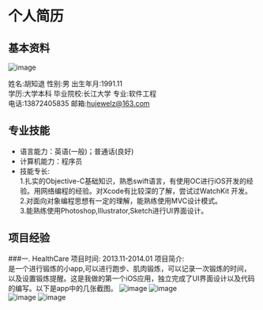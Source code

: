 个人简历
==========
基本资料
----------
![image](https://github.com/huluobobo/Personalresume/raw/master/sources/me.png)<br>

姓名:胡知退      性别:男      出生年月:1991.11 <br>
学历:大学本科     毕业院校:长江大学      专业:软件工程 <br>
电话:13872405835      邮箱:hujewelz@163.com <br>

专业技能
--------
* 语言能力：英语(一般)；普通话(良好) 
* 计算机能力：程序员 
* 技能专长: <br>
  1.扎实的Objective-C基础知识，熟悉swift语言，有使用OC进行iOS开发的经验。用网络编程的经验。对Xcode有比较深的了解，尝试过WatchKit     开发。<br>
  2.对面向对象编程思想有一定的理解，能熟练使用MVC设计模式。<br>
  3.能熟练使用Photoshop,Illustrator,Sketch进行UI界面设计。

项目经验
----------
###一. HealthCare
项目时间: 2013.11-2014.01
项目简介: <br>
是一个进行锻炼的小app,可以进行跑步、肌肉锻炼，可以记录一次锻炼的时间，以及设置锻炼提醒。这是我做的第一个iOS应用，独立完成了UI界面设计以及代码的编写。以下是app中的几张截图。
![image](https://github.com/huluobobo/Personalresume/raw/master/sources/1.png)
![image](https://github.com/huluobobo/Personalresume/raw/master/sources/2.png) <br>
![image](https://github.com/huluobobo/Personalresume/raw/master/sources/3.png)
![image](https://github.com/huluobobo/Personalresume/raw/master/sources/4.png)
